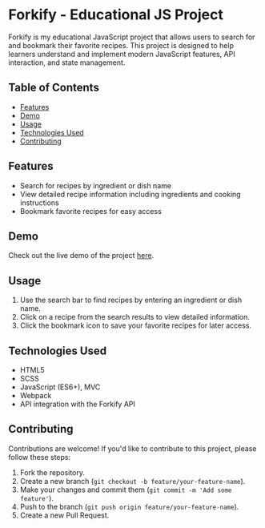 # Forkify - Educational JS Project

Forkify is my educational JavaScript project that allows users to search for and bookmark their favorite recipes. This project is designed to help learners understand and implement modern JavaScript features, API interaction, and state management.

## Table of Contents

- [Features](#features)
- [Demo](#demo)
- [Usage](#usage)
- [Technologies Used](#technologies-used)
- [Contributing](#contributing)

## Features

- Search for recipes by ingredient or dish name
- View detailed recipe information including ingredients and cooking instructions
- Bookmark favorite recipes for easy access

## Demo

Check out the live demo of the project <a href="https://forkify-educational-project.netlify.app/">here</a>.

## Usage

1. Use the search bar to find recipes by entering an ingredient or dish name.
2. Click on a recipe from the search results to view detailed information.
3. Click the bookmark icon to save your favorite recipes for later access.

## Technologies Used

- HTML5
- SCSS
- JavaScript (ES6+), MVC
- Webpack
- API integration with the Forkify API

## Contributing

Contributions are welcome! If you'd like to contribute to this project, please follow these steps:

1. Fork the repository.
2. Create a new branch (`git checkout -b feature/your-feature-name`).
3. Make your changes and commit them (`git commit -m 'Add some feature'`).
4. Push to the branch (`git push origin feature/your-feature-name`).
5. Create a new Pull Request.
